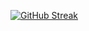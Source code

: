 [![GitHub Streak](https://streak-stats.demolab.com/?user=Shantanusharnagat)](https://git.io/streak-stats)
<!---
Shantanusharnagat/Shantanusharnagat is a ✨ special ✨ repository because its `README.md` (this file) appears on your GitHub profile.
You can click the Preview link to take a look at your changes.
--->
